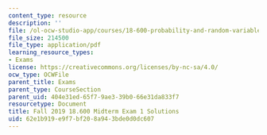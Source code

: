 ```yaml
---
content_type: resource
description: ''
file: /ol-ocw-studio-app/courses/18-600-probability-and-random-variables-fall-2019/62e1b919e9f7bf208a943bde0d0dc607_MIT18_600F19_midterm1_soln.pdf
file_size: 214500
file_type: application/pdf
learning_resource_types:
- Exams
license: https://creativecommons.org/licenses/by-nc-sa/4.0/
ocw_type: OCWFile
parent_title: Exams
parent_type: CourseSection
parent_uid: 404e31ed-65f7-9ae3-39b0-66e31da833f7
resourcetype: Document
title: Fall 2019 18.600 Midterm Exam 1 Solutions
uid: 62e1b919-e9f7-bf20-8a94-3bde0d0dc607
---
```

